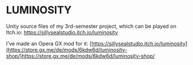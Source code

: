 # LUMINOSITY
Unity source files of my 3rd-semester project, which can be played on Itch.io: https://sillysealstudio.itch.io/luminosity

I've made an Opera GX mod for it: [https://sillysealstudio.itch.io/luminosity](https://store.gx.me/de/mods/6kdw6d/luminosity-shop/)https://store.gx.me/de/mods/6kdw6d/luminosity-shop/
